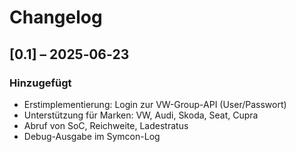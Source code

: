 # Changelog

## [0.1] – 2025‑06‑23
### Hinzugefügt
- Erstimplementierung: Login zur VW-Group-API (User/Passwort)
- Unterstützung für Marken: VW, Audi, Skoda, Seat, Cupra
- Abruf von SoC, Reichweite, Ladestratus
- Debug-Ausgabe im Symcon-Log
